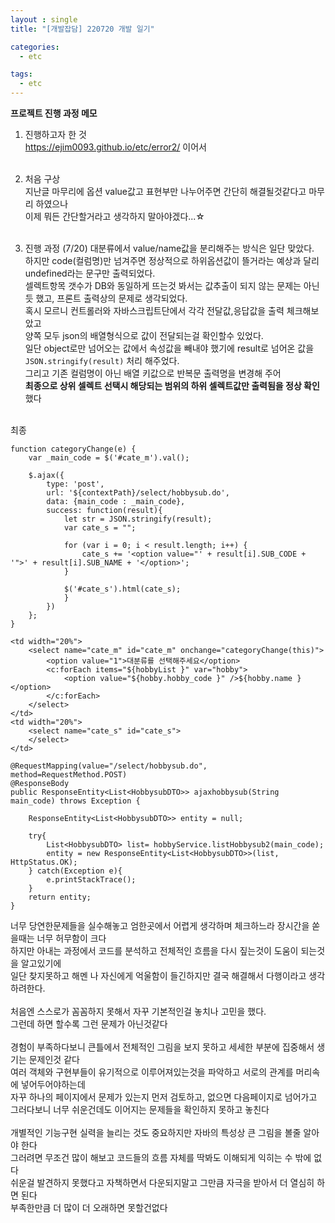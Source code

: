 ```yaml
---
layout : single
title: "[개발잡담] 220720 개발 일기"

categories:
  - etc

tags:
  - etc
---
```



**프로젝트 진행 과정 메모**

1. 진행하고자 한 것<br>
https://ejim0093.github.io/etc/error2/ 이어서 <br><br>

2. 처음 구상<br>
지난글 마무리에 옵션 value값고 표현부만 나누어주면 간단히 해결될것같다고 마무리 하였으나<br>이제 뭐든 간단할거라고 생각하지 말아야겠다...☆<br><br>

3. 진행 과정 (7/20)
대분류에서 value/name값을 분리해주는 방식은 일단 맞았다.<br>하지만 code(컬럼명)만 넘겨주면 정상적으로 하위옵션값이 뜰거라는 예상과 달리 undefined라는 문구만 출력되었다.<br>셀렉트항목 갯수가 DB와 동일하게 뜨는것 봐서는 값추출이 되지 않는 문제는 아닌듯 했고, 프론트 출력상의 문제로 생각되었다.<br>혹시 모르니 컨트롤러와 자바스크립트단에서 각각 전달값,응답값을 출력 체크해보았고<br>양쪽 모두 json의 배열형식으로 값이 전달되는걸 확인할수 있었다.<br>일단 object로만 넘어오는 값에서 속성값을 빼내야 했기에  result로 넘어온 값을 ``JSON.stringify(result)`` 처리 해주었다.<br>그리고 기존 컬럼명이 아닌 배열 키값으로 반복문 출력명을 변경해 주어<br> **최종으로 상위 셀렉트 선택시 해당되는 범위의 하위 셀렉트값만  출력됨을 정상 확인**했다<br><br>


최종<br>

```
function categoryChange(e) {
	var _main_code = $('#cate_m').val();

	$.ajax({
		type: 'post',
		url: '${contextPath}/select/hobbysub.do',
		data: {main_code : _main_code},
		success: function(result){
			let str = JSON.stringify(result);
			var cate_s = "";
			
			for (var i = 0; i < result.length; i++) {
				cate_s += '<option value="' + result[i].SUB_CODE + '">' + result[i].SUB_NAME + '</option>';
			}

			$('#cate_s').html(cate_s);
			}
		})
	};
}
```

```
<td width="20%">
	<select name="cate_m" id="cate_m" onchange="categoryChange(this)">
		<option value="1">대분류를 선택해주세요</option>
		<c:forEach items="${hobbyList }" var="hobby">
			<option value="${hobby.hobby_code }" />${hobby.name }</option>
		</c:forEach>
	</select>
</td>
<td width="20%">
	<select name="cate_s" id="cate_s">
	</select>
</td>
```

```
@RequestMapping(value="/select/hobbysub.do", method=RequestMethod.POST)
@ResponseBody
public ResponseEntity<List<HobbysubDTO>> ajaxhobbysub(String main_code) throws Exception {

	ResponseEntity<List<HobbysubDTO>> entity = null;

	try{
		List<HobbysubDTO> list= hobbyService.listHobbysub2(main_code);
		entity = new ResponseEntity<List<HobbysubDTO>>(list, HttpStatus.OK);
	} catch(Exception e){
		e.printStackTrace();
	}
	return entity;
}
```


너무 당연한문제들을 실수해놓고 엄한곳에서 어렵게 생각하며 체크하느라 장시간을 쏟을때는 너무 허무함이 크다<br>하지만 아내는 과정에서 코드를 분석하고 전체적인 흐름을 다시 짚는것이 도움이 되는것을 알고있기에<br>일단 찾지못하고 해멘 나 자신에게 억울함이 들긴하지만 결국 해결해서 다행이라고 생각하려한다.<br><br>처음엔 스스로가 꼼꼼하지 못해서 자꾸 기본적인걸 놓치나 고민을 했다.<br>그런데 하면 할수록 그런 문제가 아닌것같다<br><br>경험이 부족하다보니 큰틀에서 전체적인 그림을 보지 못하고 세세한 부분에 집중해서 생기는 문제인것 같다<br>여러 객체와 구현부들이 유기적으로 이루어져있는것을 파악하고 서로의 관계를 머리속에 넣어두어야하는데<br>자꾸 하나의 페이지에서 문제가 있는지 먼저 검토하고, 없으면 다음페이지로 넘어가고<br>그러다보니 너무 쉬운건데도 이어지는 문제들을 확인하지 못하고 놓친다<br><br>개별적인 기능구현 실력을 늘리는 것도 중요하지만 자바의 특성상 큰 그림을 볼줄 알아야 한다<br>그러려면 무조건 많이 해보고 코드들의 흐름 자체를 딱봐도 이해되게 익히는 수 밖에 없다<br>쉬운걸 발견하지 못했다고 자책하면서 다운되지말고 그만큼 자극을 받아서 더 열심히 하면 된다<br>부족한만큼 더 많이 더 오래하면 못할건없다
